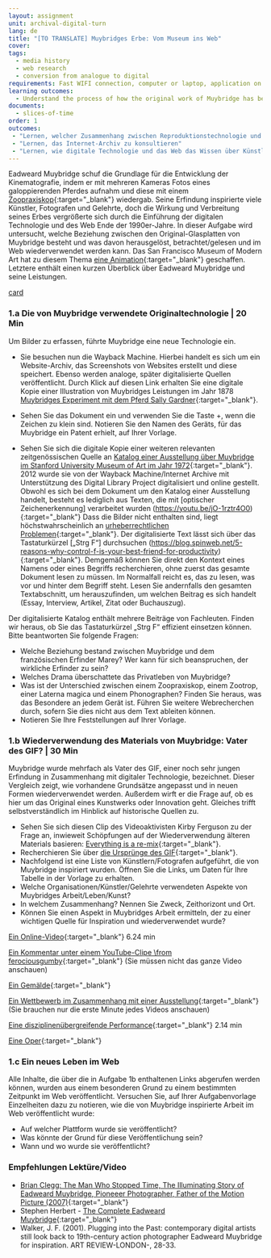 ```yaml
---
layout: assignment
unit: archival-digital-turn
lang: de
title: "[TO TRANSLATE] Muybridges Erbe: Vom Museum ins Web"
cover:
tags:
  - media history
  - web research
  - conversion from analogue to digital
requirements: Fast WIFI connection, computer or laptop, application on laptop or computer to view video,
learning outcomes:
  - Understand the process of how the original work of Muybridge has been re-used and explain its presence on the web
documents:
  - slices-of-time
order: 1
outcomes:
 - "Lernen, welcher Zusammenhang zwischen Reproduktionstechnologie und der Wiederverwendung von Material"
 - "Lernen, das Internet-Archiv zu konsultieren"
 - "Lernen, wie digitale Technologie und das Web das Wissen über Künstler/Fotografen beeinflussen" 
---
```


Eadweard Muybridge schuf die Grundlage für die Entwicklung der Kinematografie, indem er mit mehreren Kameras Fotos eines galoppierenden Pferdes aufnahm und diese mit einem [Zoopraxiskop](https://de.wikipedia.org/wiki/Zoopraxiskop){:target="_blank"} wiedergab. Seine Erfindung inspirierte viele Künstler, Fotografen und Gelehrte, doch die Wirkung und Verbreitung seines Erbes vergrößerte sich durch die Einführung der digitalen Technologie und des Web Ende der 1990er-Jahre. In dieser Aufgabe wird untersucht, welche Beziehung zwischen den Original-Glasplatten von Muybridge besteht und was davon herausgelöst, betrachtet/gelesen und im Web wiederverwendet werden kann. Das San Francisco Museum of Modern Art hat zu diesem Thema [eine Animation](https://youtu.be/wNU7sXkZmSw){:target="_blank"} geschaffen. Letztere enthält einen kurzen Überblick über Eadweard Muybridge und seine Leistungen.

[card](slices-of-time)

<!-- more -->

<!-- briefing-student -->

### 1.a Die von Muybridge verwendete Originaltechnologie | 20 Min
<!-- section-contents -->

Um Bilder zu erfassen, führte Muybridge eine neue Technologie ein.
-  Sie besuchen nun die Wayback Machine. Hierbei handelt es sich um ein Website-Archiv, das Screenshots von Websites erstellt und diese speichert. Ebenso werden analoge, später digitalisierte Quellen veröffentlicht. Durch Klick auf diesen Link erhalten Sie eine digitale Kopie einer Illustration von Muybridges Leistungen im Jahr 1878 [Muybridges Experiment mit dem Pferd Sally Gardner](https://web.archive.org/web/20120730172726/http://popartmachine.com/artwork/LOC+1071481/0/The-horse-in-motion,-illus.-by-Muybridge.-){:target="_blank"}. 

- Sehen Sie das Dokument ein und verwenden Sie die Taste +, wenn die Zeichen zu klein sind. Notieren Sie den Namen des Geräts, für das Muybridge ein Patent erhielt, auf Ihrer Vorlage. 

- Sehen Sie sich die digitale Kopie einer weiteren relevanten zeitgenössischen Quelle an [Katalog einer Ausstellung über Muybridge im Stanford University Museum of Art im Jahr 1972](https://archive.org/stream/eadweardmuybridg00maye/eadweardmuybridg00maye_djvu.txt){:target="_blank"}.
2012 wurde sie von der Wayback Machine/Internet Archive mit Unterstützung des Digital Library Project digitalisiert und online gestellt. Obwohl es sich bei dem Dokument um den Katalog einer Ausstellung handelt, besteht es lediglich aus Texten, die mit [optischer Zeichenerkennung] verarbeitet wurden (https://youtu.be/jO-1rztr4O0){:target="_blank"} Dass die Bilder nicht enthalten sind, liegt höchstwahrscheinlich an [urheberrechtlichen Problemen](https://youtu.be/1DKm96Ftfko){:target="_blank"}. 
Der digitalisierte Text lässt sich über das Tastaturkürzel [„Strg F“] durchsuchen (https://blog.spinweb.net/5-reasons-why-control-f-is-your-best-friend-for-productivity){:target="_blank"}. Demgemäß können Sie direkt den Kontext eines Namens oder eines Begriffs recherchieren, ohne zuerst das gesamte Dokument lesen zu müssen. Im Normalfall reicht es, das zu lesen, was vor und hinter dem Begriff steht. Lesen Sie andernfalls den gesamten Textabschnitt, um herauszufinden, um welchen Beitrag es sich handelt (Essay, Interview, Artikel, Zitat oder Buchauszug).

Der digitalisierte Katalog enthält mehrere Beiträge von Fachleuten. Finden wir heraus, ob Sie das Tastaturkürzel „Strg F“ effizient einsetzen können.
Bitte beantworten Sie folgende Fragen: 
- Welche Beziehung bestand zwischen Muybridge und dem französischen Erfinder Marey? Wer kann für sich beanspruchen, der wirkliche Erfinder zu sein? 
- Welches Drama überschattete das Privatleben von Muybridge?  
- Was ist der Unterschied zwischen einem Zoopraxiskop, einem Zootrop, einer Laterna magica und einem Phonographen? Finden Sie heraus, was das Besondere an jedem Gerät ist. Führen Sie weitere Webrecherchen durch, sofern Sie dies nicht aus dem Text ableiten können. 
- Notieren Sie Ihre Feststellungen auf Ihrer Vorlage.
<!-- section -->

### 1.b Wiederverwendung des Materials von Muybridge: Vater des GIF? | 30 Min
<!-- section-contents -->

Muybridge wurde mehrfach als Vater des GIF, einer noch sehr jungen Erfindung in Zusammenhang mit digitaler Technologie, bezeichnet. Dieser Vergleich zeigt, wie vorhandene Grundsätze angepasst und in neuen Formen wiederverwendet werden. Außerdem wirft er die Frage auf, ob es hier um das Original eines Kunstwerks oder Innovation geht. Gleiches trifft selbstverständlich im Hinblick auf historische Quellen zu.

- Sehen Sie sich diesen Clip des Videoaktivisten Kirby Ferguson zu der Frage an, inwieweit Schöpfungen auf der Wiederverwendung älteren Materials basieren: [Everything is a re-mix](https://vimeo.com/kirbyferguson/remix2015){:target="_blank"}.
- Recherchieren Sie über [die Ursprünge des GIF](https://de.wikipedia.org/wiki/Graphics_Interchange_Format){:target="_blank"}.
- Nachfolgend ist eine Liste von Künstlern/Fotografen aufgeführt, die von Muybridge inspiriert wurden. Öffnen Sie die Links, um Daten für Ihre Tabelle in der Vorlage zu erhalten.
- Welche Organisationen/Künstler/Gelehrte verwendeten Aspekte von Muybridges Arbeit/Leben/Kunst?
- In welchem Zusammenhang? Nennen Sie Zweck, Zeithorizont und Ort.
- Können Sie einen Aspekt in Muybridges Arbeit ermitteln, der zu einer wichtigen Quelle für Inspiration und wiederverwendet wurde? 

[Ein Online-Video](https://vimeo.com/131586644){:target="_blank"}  6.24 min

[Ein Kommentar unter einem YouTube-Clipe \from ferociousgumby](https://www.youtube.com/watch?v=5Awo-P3t4Ho&lc=UgiKWyd-N07eEHgCoAEC){:target="_blank"} (Sie müssen nicht das ganze Video anschauen)   

[Ein Gemälde](https://de.wikipedia.org/wiki/Akt,_eine_Treppe_herabsteigend_Nr._2){:target="_blank"}

[Ein Wettbewerb im Zusammenhang mit einer Ausstellung](https://www.npr.org/sections/pictureshow/2010/06/29/128192659/muybridgewinners?t=1533050973264){:target="_blank"} (Sie brauchen nur die erste Minute jedes Videos anschauen) 

[Eine disziplinenübergreifende Performance](https://youtu.be/t1AWij9twWc){:target="_blank"}  2.14 min

[Eine Oper](https://en.wikipedia.org/wiki/The_Photographer){:target="_blank"}

<!-- section -->

### 1.c Ein neues Leben im Web 
<!-- section-contents -->

Alle Inhalte, die über die in Aufgabe 1b enthaltenen Links abgerufen werden können, wurden aus einem besonderen Grund zu einem bestimmten Zeitpunkt im Web veröffentlicht.
Versuchen Sie, auf Ihrer Aufgabenvorlage Einzelheiten dazu zu notieren, wie die von Muybridge inspirierte Arbeit im Web veröffentlicht wurde:
- Auf welcher Plattform wurde sie veröffentlicht?
- Was könnte der Grund für diese Veröffentlichung sein?
- Wann und wo wurde sie veröffentlicht?

<!-- section -->

### Empfehlungen Lektüre/Video 
<!-- section-contents --> 

- [Brian Clegg: The Man Who Stopped Time, The Illuminating Story of Eadweard Muybridge, Pioneeer Photographer, Father of the Motion Picture (2007)](https://books.google.nl/books?id=GXGS_KNTBOYC&lpg=PR9&ots=UFgkorMooR&lr&pg=PR2#v=onepage&q&f=false){:target="_blank"}
- Stephen Herbert - [The Complete Eadweard Muybridge](https://www.stephenherbert.co.uk/muybCOMPLEAT.htm){:target="_blank"}
- Walker, J. F. (2001). Plugging into the Past: contemporary digital artists still look back to 19th-century action photographer Eadweard Muybridge for inspiration. ART REVIEW-LONDON-, 28-33.

<!-- briefing-teacher -->

